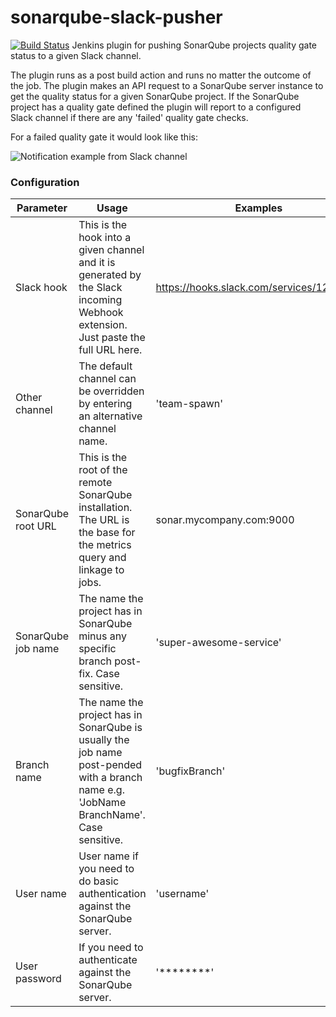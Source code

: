 # sonarqube-slack-pusher

[![Build Status](https://travis-ci.org/andnyb/sonarqube-slack-pusher.svg)](https://travis-ci.org/andnyb/sonarqube-slack-pusher)
Jenkins plugin for pushing SonarQube projects quality gate status to a given Slack channel.

The plugin runs as a post build action and runs no matter the outcome of the job. The plugin makes an API request to
a SonarQube server instance to get the quality status for a given SonarQube project. If the SonarQube project has a quality gate defined the plugin will report to a configured Slack channel if there are any 'failed' quality gate checks.

For a failed quality gate it would look like this:

![Notification example from Slack channel](https://github.com/andnyb/sonarqube-slack-pusher/blob/master/ssp-notification-example.png?raw=true)

### Configuration

Parameter | Usage | Examples
--------------- | -------------------------- | --------
Slack hook|This is the hook into a given channel and it is generated by the Slack incoming Webhook extension. Just paste the full URL here.|https://hooks.slack.com/services/12/34/56
Other channel|The default channel can be overridden by entering an alternative channel name.|'team-spawn'
SonarQube root URL|This is the root of the remote SonarQube installation. The URL is the base for the metrics query and linkage to jobs.|sonar.mycompany.com:9000
SonarQube job name|The name the project has in SonarQube minus any specific branch post-fix. Case sensitive.|'super-awesome-service'
Branch name|The name the project has in SonarQube is usually the job name post-pended with a branch name e.g. 'JobName BranchName'. Case sensitive.|'bugfixBranch'
User name|User name if you need to do basic authentication against the SonarQube server.|'username'
User password|If you need to authenticate against the SonarQube server.|'********'

